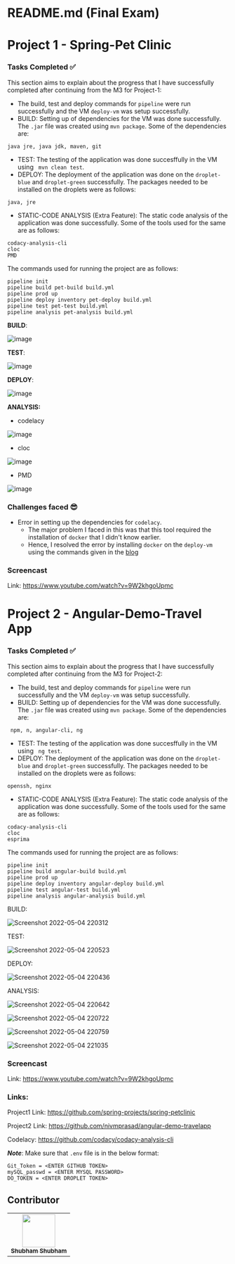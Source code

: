 # README.md (Final Exam)

# Project 1 - Spring-Pet Clinic

### Tasks Completed ✅

This section aims to explain about the progress that I have successfully completed after continuing from the M3 for Project-1:

- The build, test and deploy commands for ```pipeline``` were run successfully and the VM ```deploy-vm``` was setup successfully.
- BUILD: Setting up of dependencies for the VM was done successfully. The ```.jar``` file was created using ```mvn package```. Some of the dependencies are:
```
java jre, java jdk, maven, git
```
- TEST: The testing of the application was done succesffully in the VM using ``` mvn clean test```.
- DEPLOY: The deployment of the application was done on the ```droplet-blue``` and ```droplet-green``` successfully. The packages needed to be installed on the droplets were as follows:
```
java, jre
```
- STATIC-CODE ANALYSIS (Extra Feature): The static code analysis of the application was done successfully. Some of the tools used for the same are as follows:
```
codacy-analysis-cli
cloc
PMD
```

The commands used for running the project are as follows:

``` 
pipeline init
pipeline build pet-build build.yml
pipeline prod up
pipeline deploy inventory pet-deploy build.yml
pipeline test pet-test build.yml
pipeline analysis pet-analysis build.yml
```

**BUILD**:

![image](https://media.github.ncsu.edu/user/22719/files/aaf19475-1522-46c1-83aa-1ab631341004)

**TEST**:

![image](https://media.github.ncsu.edu/user/22719/files/4cfc3fec-f789-41d5-b9c9-e3578e957bf4)


**DEPLOY**:

![image](https://media.github.ncsu.edu/user/22719/files/d02711ab-91d7-407b-8105-42c28b2e1e3b)

  
**ANALYSIS:**

  - codelacy

![image](https://media.github.ncsu.edu/user/22719/files/7ca3af4e-3cc7-4ff2-9c94-0a46684953ea)

  - cloc

![image](https://media.github.ncsu.edu/user/22719/files/ea738c81-3bdd-468b-a795-dea45a1d904d)

  - PMD
 
![image](https://media.github.ncsu.edu/user/22719/files/4b801532-b04d-49ee-aa5f-894ea8cfe252)


### Challenges faced 😎

- Error in setting up the dependencies for ```codelacy```.
  - The major problem I faced in this was that this tool required the installation of ```docker``` that I didn't know earlier.
  - Hence, I resolved the error by installing ```docker``` on the ```deploy-vm``` using the commands given in the [blog](https://www.digitalocean.com/community/tutorials/how-to-install-and-use-docker-on-ubuntu-20-04)
   
### Screencast

Link: https://www.youtube.com/watch?v=9W2khgoUpmc


# Project 2 - Angular-Demo-Travel App

### Tasks Completed ✅

This section aims to explain about the progress that I have successfully completed after continuing from the M3 for Project-2:

- The build, test and deploy commands for ```pipeline``` were run successfully and the VM ```deploy-vm``` was setup successfully.
- BUILD: Setting up of dependencies for the VM was done successfully. The ```.jar``` file was created using ```mvn package```. Some of the dependencies are:
```
 npm, n, angular-cli, ng
```
- TEST: The testing of the application was done succesffully in the VM using ``` ng test```.
- DEPLOY: The deployment of the application was done on the ```droplet-blue``` and ```droplet-green``` successfully. The packages needed to be installed on the droplets were as follows:
```
openssh, nginx
```
- STATIC-CODE ANALYSIS (Extra Feature): The static code analysis of the application was done successfully. Some of the tools used for the same are as follows:
```
codacy-analysis-cli
cloc
esprima
```

The commands used for running the project are as follows:

``` 
pipeline init
pipeline build angular-build build.yml
pipeline prod up
pipeline deploy inventory angular-deploy build.yml
pipeline test angular-test build.yml
pipeline analysis angular-analysis build.yml
```

BUILD:

![Screenshot 2022-05-04 220312](https://media.github.ncsu.edu/user/22719/files/c19baeb6-2040-40a3-8282-695a81be9e60)


TEST:

![Screenshot 2022-05-04 220523](https://media.github.ncsu.edu/user/22719/files/0cad8304-6a38-437a-b54c-883bb3a6e9a5)


DEPLOY:

![Screenshot 2022-05-04 220436](https://media.github.ncsu.edu/user/22719/files/3720bdf0-4f42-40a1-a515-b917a0a790ba)

  
ANALYSIS:

![Screenshot 2022-05-04 220642](https://media.github.ncsu.edu/user/22719/files/82e5875f-bcce-4d88-83a3-695cd7da930a)

![Screenshot 2022-05-04 220722](https://media.github.ncsu.edu/user/22719/files/34b0d148-6332-4653-8bb6-7a0fc694cea6)

![Screenshot 2022-05-04 220759](https://media.github.ncsu.edu/user/22719/files/090f0f76-c77e-48f7-9ec6-46286dc91ad2)

![Screenshot 2022-05-04 221035](https://media.github.ncsu.edu/user/22719/files/4b9c321c-85e8-4c9d-a709-97054dc33c63)


  
   
### Screencast

Link: https://www.youtube.com/watch?v=9W2khgoUpmc


### Links:

Project1 Link: https://github.com/spring-projects/spring-petclinic

Project2 Link: https://github.com/nivmprasad/angular-demo-travelapp

Codelacy: https://github.com/codacy/codacy-analysis-cli


***Note***: Make sure that ```.env``` file is in the below format:
```
Git_Token = <ENTER GITHUB TOKEN>
mySQL_passwd = <ENTER MYSQL PASSWORD>
DO_TOKEN = <ENTER DROPLET TOKEN>
```

## Contributor

<table>
  <tr>
    <td align="center"><a href="https://github.ncsu.edu/sshubha"><img src="https://avatars.github.ncsu.edu/u/22719" width="75px;" alt=""/><br /><sub><b>Shubham Shubham</b></sub></a><br /></td>
  </tr>
</table>
